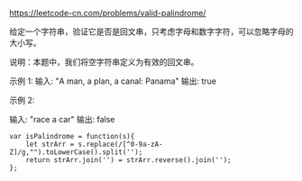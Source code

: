 https://leetcode-cn.com/problems/valid-palindrome/

给定一个字符串，验证它是否是回文串，只考虑字母和数字字符，可以忽略字母的大小写。

说明：本题中，我们将空字符串定义为有效的回文串。

示例 1:
输入: "A man, a plan, a canal: Panama"
输出: true

示例 2:

输入: "race a car"
输出: false

```
var isPalindrome = function(s){
    let strArr = s.replace(/[^0-9a-zA-Z]/g,"").toLowerCase().split('');
    return strArr.join('') = strArr.reverse().join('');
};
```
